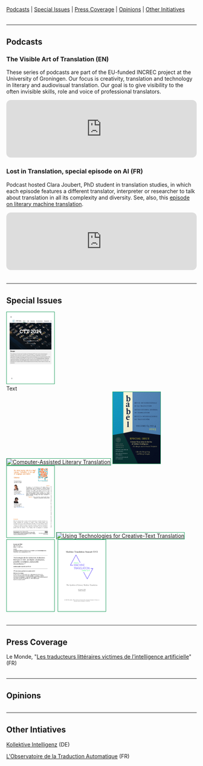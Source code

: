 <a href="https://ctttn.github.io/resources.html#podcasts" class="green">Podcasts</a> | <a href="https://ctttn.github.io/resources.html#issues" class="green">Special Issues</a> | <a href="https://ctttn.github.io/resources.html#press" class="green">Press Coverage</a> | <a href="https://ctttn.github.io/resources.html#opinions" class="green">Opinions</a> | <a href="https://ctttn.github.io/resources.html#initiatives" class="green">Other Initiatives</a>

<hr style="boder-top:solid #eff0f1;height:1px;margin-top: 2rem;margin-bottom:2rem;">

<h2 id="podcasts">Podcasts</h2>

### The Visible Art of Translation (EN)

These series of podcasts are part of the EU-funded INCREC project at the University of Groningen. Our focus is creativity, translation and technology in literary and audiovisual translation. Our goal is to give visibility to the often invisible skills, role and voice of professional translators.

<iframe style="border-radius:12px" src="https://open.spotify.com/embed/show/2Xk77k65qkcFhV6eI4ts8F?utm_source=generator&theme=0" width="100%" height="152" frameBorder="0" allowfullscreen="" allow="autoplay; clipboard-write; encrypted-media; fullscreen; picture-in-picture" loading="lazy"></iframe>

### Lost in Translation, special episode on AI (FR)

Podcast hosted Clara Joubert, PhD student in translation studies, in which each episode features a different translator, interpreter or researcher to talk about translation in all its complexity and diversity. See, also, this <a href="https://open.spotify.com/episode/07mfd7MYH2F0m2mOOISgop?si=904340ad27234714" target="_blank" class="green">episode on literary machine translation</a>.

<iframe style="border-radius:12px" src="https://open.spotify.com/embed/episode/3UTIPjkoytvNThRes5gmlf?utm_source=generator&theme=0" width="100%" height="152" frameBorder="0" allowfullscreen="" allow="autoplay; clipboard-write; encrypted-media; fullscreen; picture-in-picture" loading="lazy"></iframe>

<hr style="boder-top:solid #eff0f1;height:1px;margin-top: 2rem;margin-bottom:2rem;">

<h2 id="issues">Special Issues</h2>

<p style="text-align:justify;">
  <div class="container">
    <a href="https://ctt2024.ccl.kuleuven.be/home" target="_blank"><img src="assets/img/ctt_2024.jpg" alt="Proceedings of EAMT 2024" class="issue" style="width:9em;height:13.5em;border:1px solid #159957;"></a>
    <div class="middle">Text</div>
  </div>
  <a href="https://doi.org/10.4324/9781003357391" target="_blank"><img src="https://encrypted-tbn0.gstatic.com/images?q=tbn:ANd9GcSUfqSW8rYarxA5zndCCH31OaaMUEHbYDJ72o1aI8kj8S3gm54C" alt="Computer-Assisted Literary Translation" style="width:9em;height:13.5em;border:1px solid #159957;"></a>
  <a href="https://doi.org/10.1075/babel.69.4" target="_blank"><img src="assets/img/babel_69_4_2023.jpg" alt="Babel vol. 64 no. 4" style="width:9em;height:13.5em;border:1px solid #159957;"></a>
  <a href="https://revistes.uab.cat/tradumatica/issue/view/n21" target="_blank"><img src="assets/img/tradumatica_21_2023.jpg" alt="Tradumàtica no. 21" style="width:9em;height:13.5em;border:1px solid #159957;"></a>
  <a href="https://doi.org/10.4324/9781003094159" target="_blank"><img src="https://encrypted-tbn2.gstatic.com/images?q=tbn:ANd9GcQjTCNHPqSlKzDgoaVmKCREHH1aX3O4EXGhtuybO24BU8FFsqoP" alt="Using Technologies for Creative-Text Translation" style="width:9em;height:13.5em;border:1px solid #159957;"></a>
  <a href="https://interfas.univ-tlse2.fr/lamaindethot/899" target="_blank"><img src="assets/img/lamaindethot_9_2021.jpg" alt="La Main de Thôt no. 9" style="width:9em;height:13.5em;border:1px solid #159957;margin-right:.3em;"></a>
  <a href="https://aclanthology.org/volumes/W19-73/" target="_blank"><img src="assets/img/mtsummit_2019.jpg" alt="Proceedings of MT Summit 2019" style="width:9em;height:13.5em;border:1px solid #159957;"></a>
</p>

<hr style="boder-top:solid #eff0f1;height:1px;margin-top: 2rem;margin-bottom:2rem;">

<h2 id="press">Press Coverage</h2>

Le Monde, "<a href="https://www.lemonde.fr/economie/article/2024/02/02/les-traducteurs-litteraires-victimes-de-l-intelligence-artificielle_6214361_3234.html" target="_blank" class="green">Les traducteurs littéraires victimes de l’intelligence artificielle</a>" (FR)

<hr style="boder-top:solid #eff0f1;height:1px;margin-top: 2rem;margin-bottom:2rem;">

<h2 id="opinions">Opinions</h2>

<hr style="boder-top:solid #eff0f1;height:1px;margin-top: 2rem;margin-bottom:2rem;">

<h2 id="initiatives">Other Intiatives</h2>

<a href="https://kollektive-intelligenz.de/" target="_blank" class="green">Kollektive Intelligenz</a> (DE)

<a href="https://www.atlas-citl.org/lobservatoire-de-la-traduction-automatique/" target="_blank" class="green">L'Observatoire de la Traduction Automatique</a> (FR)
